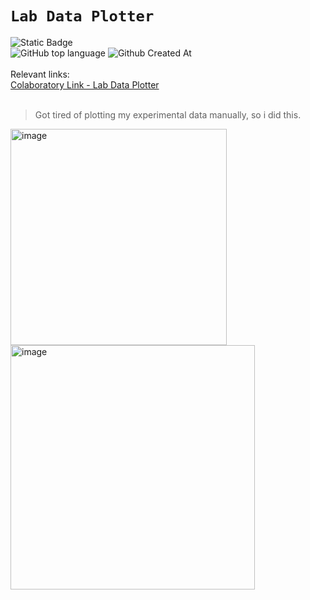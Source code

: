 # `Lab Data Plotter`

![Static Badge](https://img.shields.io/badge/mission-automate%20data%20plotting-purple)
<br />
![GitHub top language](https://img.shields.io/github/languages/top/sxfrul/lab-data-plotter)
![Github Created At](https://img.shields.io/github/created-at/sxfrul/lab-data-plotter)
<br /> <br />
Relevant links:
<br/>
[Colaboratory Link - Lab Data Plotter](https://colab.research.google.com/drive/1hM9Be8Is-54KMxAx8Wm4ln9DjsSUg0PW?usp=sharing)
<br />
<br />
>Got tired of plotting my experimental data manually, so i did this.
<img width="346" alt="image" src="https://github.com/sxfrul/lab-data-plotter/assets/44408869/6b6f47f1-7359-4b50-b7d2-0a4d025c5926">
<img width="391" alt="image" src="https://github.com/sxfrul/lab-data-plotter/assets/44408869/1e169bcb-5b86-4297-a851-9121d0c34ca0">

